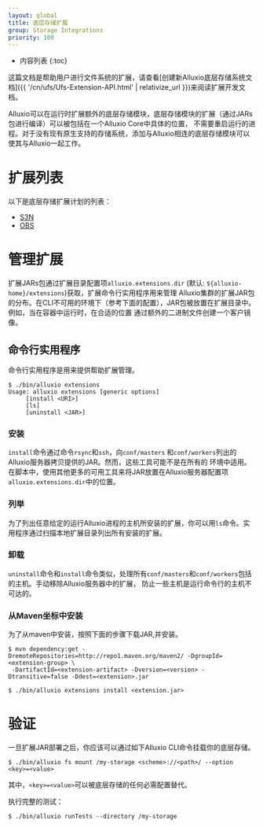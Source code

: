 ```yaml
---
layout: global
title: 底层存储扩展
group: Storage Integrations
priority: 100
---
```


* 内容列表
{:toc}

这篇文档是帮助用户进行文件系统的扩展，请查看[创建新Alluxio底层存储系统文档]({{ '/cn/ufs/Ufs-Extension-API.html' | relativize_url }})来阅读扩展开发文档。

Alluxio可以在运行时扩展额外的底层存储模块，底层存储模块的扩展（通过JARs包进行编译）可以被包括在一个Alluxio Core中具体的位置，
不需要重启运行的进程。对于没有现有原生支持的存储系统，添加与Alluxio相连的底层存储模块可以使其与Alluxio一起工作。

# 扩展列表

以下是底层存储扩展计划的列表：

- [S3N](https://github.com/Alluxio/alluxio-extensions/tree/master/underfs/s3n)
- [OBS](https://github.com/Alluxio/alluxio-extensions/tree/master/underfs/obs)

# 管理扩展

扩展JARs包通过扩展目录配置项`alluxio.extensions.dir` (默认: `${alluxio-home}/extensions`)获取，扩展命令行实用程序用来管理
Alluxio集群的扩展JAR包的分布。在CLI不可用的环境下（参考下面的配置），JAR包被放置在扩展目录中。例如，当在容器中运行时，在合适的位置
通过额外的二进制文件创建一个客户镜像。

## 命令行实用程序

命令行实用程序是用来提供帮助扩展管理。

```console
$ ./bin/alluxio extensions
Usage: alluxio extensions [generic options]
	 [install <URI>]
	 [ls]
	 [uninstall <JAR>]
```

### 安装

`install`命令通过命令`rsync`和`ssh`，向`conf/masters` 和`conf/workers`列出的Alluxio服务器拷贝提供的JAR。然而，这些工具可能不是在所有的
环境中适用。在脚本中，使用其他更多的可用工具来将JAR放置在Alluxio服务器配置项`alluxio.extensions.dir`中的位置。

### 列举

为了列出任意给定的运行Alluxio进程的主机所安装的扩展，你可以用`ls`命令。实用程序通过扫描本地扩展目录列出所有安装的扩展。

### 卸载

`uninstall`命令和`install`命令类似，处理所有`conf/masters`和`conf/workers`包括的主机。手动移除Alluxio服务器中的扩展，
防止一些主机是运行命令行的主机不可达的。

### 从Maven坐标中安装

为了从maven中安装，按照下面的步骤下载JAR,并安装。

```console
$ mvn dependency:get -DremoteRepositories=http://repo1.maven.org/maven2/ -DgroupId=<extension-group> \
 -DartifactId=<extension-artifact> -Dversion=<version> -Dtransitive=false -Ddest=<extension>.jar

$ ./bin/alluxio extensions install <extension.jar>
```

# 验证

一旦扩展JAR部署之后，你应该可以通过如下Alluxio CLI命令挂载你的底层存储。

```console
$ ./bin/alluxio fs mount /my-storage <scheme>://<path>/ --option <key>=<value>
```
其中，`<key>=<value>`可以被底层存储的任何必需配置替代。

执行完整的测试：

```console
$ ./bin/alluxio runTests --directory /my-storage
```
